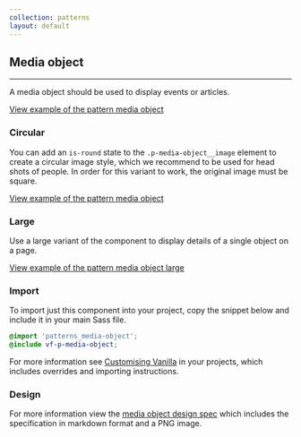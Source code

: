 ```yaml
---
collection: patterns
layout: default
---
```


## Media object

<hr>

A media object should be used to display events or articles.

<a href="/examples/patterns/media-object/media-object/" class="js-example">
View example of the pattern media object
</a>

### Circular

You can add an `is-round` state to the `.p-media-object__image` element to create a circular image style, which we recommend to be used for head shots of people. In order for this variant to work, the original image must be square.

<a href="/examples/patterns/media-object/media-object-circ-img/" class="js-example">
View example of the pattern media object
</a>

### Large

Use a large variant of the component to display details of a single object on a page.

<a href="/examples/patterns/media-object/media-object-large/" class="js-example">
View example of the pattern media object large
</a>

### Import

To import just this component into your project, copy the snippet below and include it in your main Sass file.

```scss
@import 'patterns_media-object';
@include vf-p-media-object;
```

For more information see [Customising Vanilla](/customising-vanilla/) in your projects, which includes overrides and importing instructions.

### Design

For more information view the [media object design spec](https://github.com/ubuntudesign/vanilla-design/tree/master/Media%20object) which includes the specification in markdown format and a PNG image.
